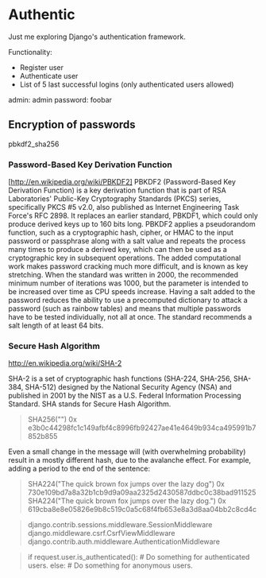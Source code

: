 # Authentic

Just me exploring Django's authentication framework.


Functionality:

* Register user
* Authenticate user
* List of 5 last successful logins (only authenticated users allowed)


admin: admin
password: foobar

## Encryption of passwords

pbkdf2_sha256

### Password-Based Key Derivation Function
[http://en.wikipedia.org/wiki/PBKDF2]
PBKDF2 (Password-Based Key Derivation Function) is a key derivation function that is part of RSA Laboratories' Public-Key Cryptography Standards (PKCS) series, specifically PKCS #5 v2.0, also published as Internet Engineering Task Force's RFC 2898. It replaces an earlier standard, PBKDF1, which could only produce derived keys up to 160 bits long.
PBKDF2 applies a pseudorandom function, such as a cryptographic hash, cipher, or HMAC to the input password or passphrase along with a salt value and repeats the process many times to produce a derived key, which can then be used as a cryptographic key in subsequent operations. The added computational work makes password cracking much more difficult, and is known as key stretching. When the standard was written in 2000, the recommended minimum number of iterations was 1000, but the parameter is intended to be increased over time as CPU speeds increase. Having a salt added to the password reduces the ability to use a precomputed dictionary to attack a password (such as rainbow tables) and means that multiple passwords have to be tested individually, not all at once. The standard recommends a salt length of at least 64 bits.


### Secure Hash Algorithm
http://en.wikipedia.org/wiki/SHA-2

SHA-2 is a set of cryptographic hash functions (SHA-224, SHA-256, SHA-384, SHA-512) designed by
the National Security Agency (NSA) and published in 2001 by the NIST as a U.S.
Federal Information Processing Standard. SHA stands for Secure Hash Algorithm.

> SHA256("")
> 0x e3b0c44298fc1c149afbf4c8996fb92427ae41e4649b934ca495991b7852b855


Even a small change in the message will (with overwhelming probability) result in a mostly different hash, due to the avalanche effect. For example, adding a period to the end of the sentence:

> SHA224("The quick brown fox jumps over the lazy dog")
> 0x 730e109bd7a8a32b1cb9d9a09aa2325d2430587ddbc0c38bad911525
> SHA224("The quick brown fox jumps over the lazy dog.")
> 0x 619cba8e8e05826e9b8c519c0a5c68f4fb653e8a3d8aa04bb2c8cd4c


> django.contrib.sessions.middleware.SessionMiddleware
> django.middleware.csrf.CsrfViewMiddleware
> django.contrib.auth.middleware.AuthenticationMiddleware

>  if request.user.is_authenticated():
>      # Do something for authenticated users.
>  else:
>      # Do something for anonymous users.